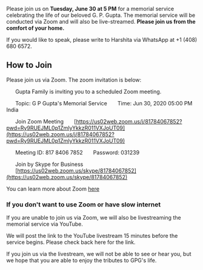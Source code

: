 Please join us on **Tuesday, June 30 at 5 PM** for a memorial service celebrating the life of our beloved G. P. Gupta. The memorial service will be conducted via Zoom and will also be live-streamed. **Please join us from the comfort of your home.**

If you would like to speak, please write to Harshita via WhatsApp at +1 (408) 680 6572. 

## How to Join

Please join us via Zoom. The zoom invitation is below:

&nbsp;&nbsp;&nbsp;&nbsp;&nbsp;&nbsp;Gupta Family is inviting you to a scheduled Zoom meeting.

&nbsp;&nbsp;&nbsp;&nbsp;&nbsp;&nbsp;Topic: G P Gupta's Memorial Service
&nbsp;&nbsp;&nbsp;&nbsp;&nbsp;&nbsp;Time: Jun 30, 2020 05:00 PM India

&nbsp;&nbsp;&nbsp;&nbsp;&nbsp;&nbsp;Join Zoom Meeting
&nbsp;&nbsp;&nbsp;&nbsp;&nbsp;&nbsp;[https://us02web.zoom.us/j/81784067852?pwd=Ry9RUEJML0p1ZmlyYkkzR011VXJoUT09](https://us02web.zoom.us/j/81784067852?pwd=Ry9RUEJML0p1ZmlyYkkzR011VXJoUT09)

&nbsp;&nbsp;&nbsp;&nbsp;&nbsp;&nbsp;Meeting ID: 817 8406 7852
&nbsp;&nbsp;&nbsp;&nbsp;&nbsp;&nbsp;Password: 031239

&nbsp;&nbsp;&nbsp;&nbsp;&nbsp;&nbsp;Join by Skype for Business
&nbsp;&nbsp;&nbsp;&nbsp;&nbsp;&nbsp;[https://us02web.zoom.us/skype/81784067852](https://us02web.zoom.us/skype/81784067852)

You can learn more about Zoom [here](http://gpgmemorial.in/zoom)

### If you don't want to use Zoom or have slow internet

If you are unable to join us via Zoom, we will also be livestreaming the memorial service via YouTube. 

We will post the link to the YouTube livestream 15 minutes before the service begins. Please check back here for the link.

If you join us via the livestream, we will not be able to see or hear you, but we hope that you are able to enjoy the tributes to GPG's life. 
